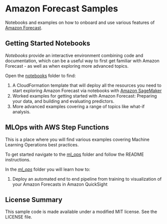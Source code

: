 # Amazon Forecast Samples

Notebooks and examples on how to onboard and use various features of [Amazon Forecast](https://aws.amazon.com/forecast/).

## Getting Started Notebooks

*Notebooks* provide an interactive environment combining code and documentation, which can be a useful way to first get familiar with Amazon Forecast - as well as when exploring more advanced topics.

Open the [notebooks](notebooks/) folder to find:

1. A CloudFormation template that will deploy all the resources you need to start exploring Amazon Forecast via notebooks with [Amazon SageMaker](https://docs.aws.amazon.com/sagemaker/latest/dg/nbi.html)
2. Worked examples for getting started with Amazon Forecast: Preparing your data, and building and evaluating predictors.
3. More advanced examples covering a range of topics like what-if analysis.

## MLOps with AWS Step Functions

This is a place where you will find various examples covering Machine Learning Operations best practices.

To get started navigate to the [ml_ops](ml_ops/) folder and follow the README instructions.

In the [*ml_ops*](ml_ops) folder you will learn how to:

1. Deploy an automated end to end pipeline from training to visualization of your Amazon Forecasts in Amazon QuickSight

## License Summary

This sample code is made available under a modified MIT license. See the LICENSE file.
